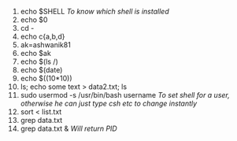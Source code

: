 1. echo $SHELL    *To know which shell is installed*
2. echo $0
3. cd -
4. echo c{a,b,d}
5. ak=ashwanik81
6. echo $ak
7. echo $(ls /)
8. echo $(date)
9. echo $((10*10))
10. ls; echo some text > data2.txt; ls
11. sudo usermod -s /usr/bin/bash username    *To set shell for a user, otherwise he can just type csh etc to change instantly*
12. sort < list.txt
13. grep data.txt
14. grep data.txt &  *Will return PID*
